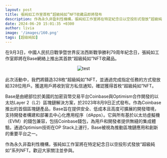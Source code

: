```yaml
---
layout: post
title: 張純如工作室首枚“超級純如”NFT收藏品即將發布
description: 作為永久非盈利性機構，張純如工作室將在特定紀念日以空投形式發放“超級純如”系列NFT
date: 2024-06-20 15:01:35 +0300
author: livia
image: '/images/160.png'
tags: [超级純如]
---
```


在9月3日，中國人民抗日戰爭暨世界反法西斯戰爭勝利79周年紀念日，張純如工作室即將在Base網絡上推出其首款“超級純如”NFT收藏品。

<center><img src="https://jp.irischanglabs.com/images/161.jpg" title="test"></center>
<br>
此次活動中，我們將鑄造328枚“超級純如”NFT，並通過完成指定任務的方式發放給328位用戶。獲選用戶將收到官方私信通知，確認獲得首枚“超級純如”NFT。

Base是由總部位於美國的加密貨幣交易平台Coinbase與Optimism合作開發的以太坊Layer 2（L2）區塊鏈解決方案，於2023年8月9日正式發布。作為Coinbase推出的首個區塊鏈產品，Base旨在提供安全、低成本且高度可擴展的開發環境，支持開發者構建和部署去中心化應用程序（dApps）。它與所有基於以太坊虛擬機（EVM）的錢包兼容，包括Coinbase錢包，為用戶和開發者提供無縫的集成體驗。通過Optimism技術在OP Stack上運行，Base被視為推動區塊鏈應用和創新的重要平台之一。

作為永久非盈利性機構，張純如工作室將在特定紀念日以空投形式發放“超級純如”系列NFT。歡迎大家關注並參與。

